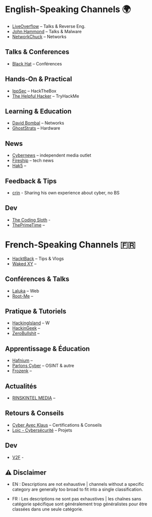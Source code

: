 # English-Speaking Channels 🌍
- [LiveOverflow](https://www.youtube.com/@LiveOverflow) – Talks & Reverse Eng. 
- [John Hammond](https://www.youtube.com/@_JohnHammond) – Talks & Malware 
- [NetworkChuck](https://www.youtube.com/@NetworkChuck) – Networks

## Talks & Conferences
- [Black Hat](https://www.youtube.com/@BlackHatOfficialYT) – Conférences 

## Hands-On & Practical
- [IppSec](https://www.youtube.com/@IppSec) – HackTheBox 
- [The Helpful Hacker](https://www.youtube.com/@The_Helpful_Hacker) – TryHackMe 

## Learning & Education
- [David Bombal](https://www.youtube.com/@davidbombal) – Networks 
- [GhostStrats](https://www.youtube.com/@GhostStrats) – Hardware 

## News 
- [Cybernews](https://www.youtube.com/@cybernews/videos)  –  independent media outlet
- [Fireship](https://www.youtube.com/@Fireship)  – tech news
- [Hak5](https://www.youtube.com/@hak5/) – 

##  Feedback & Tips
- [crin](https://www.youtube.com/@realcrin)  - Sharing his own experience about cyber, no BS

## Dev
- [The Coding Sloth](https://www.youtube.com/@TheCodingSloth)  - 
- [ThePrimeTime](https://www.youtube.com/@ThePrimeTimeagen)  –


# French-Speaking Channels 🇫🇷
- [HacktBack](https://www.youtube.com/@HacktBack) – Tips & Vlogs
- [Waked XY](https://www.youtube.com/@wakedxy) –

## Conférences & Talks
- [Laluka](https://www.youtube.com/@TheLaluka) – Web 
- [Root-Me](https://www.youtube.com/@rootme_org) –

## Pratique & Tutoriels
- [HackingIsland](https://www.youtube.com/@hackingisland5769) – W
- [HackinGeek](https://www.youtube.com/@HackinGeeK/) –
- [ZeroBullshit](https://www.youtube.com/@zer0bullshit) – 

## Apprentissage & Éducation
- [Hafnium](https://www.youtube.com/@HafniumSecuriteInformatique) –
- [Parlons Cyber](https://www.youtube.com/@ParlonsCyber) – OSINT & autre
- [Frozenk](https://www.youtube.com/@FrozenKwa) –


## Actualités 
- [RINSKINTEL MEDIA](https://www.youtube.com/@RISKINTEL-TV)  – 

## Retours & Conseils
- [Cyber Avec Klaus](https://www.youtube.com/@cyberavecklaus/) – Certifications & Conseils
- [Loic - Cybersécurité](https://www.youtube.com/@Loic-Cybersecurite) – Projets

## Dev
- [V2F](https://www.youtube.com/@V2F)  -

## ⚠️ Disclaimer

- EN : Descriptions are not exhaustive | channels without a specific category are generally too broad to fit into a single classification.

- FR : Les descriptions ne sont pas exhaustives | les chaînes sans catégorie spécifique sont généralement trop généralistes pour être classées dans une seule catégorie.
